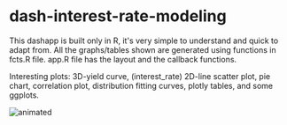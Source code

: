 # dash-interest-rate-modeling
This dashapp is built only in R, it's very simple to understand and quick to adapt from. 
All the graphs/tables shown are generated using functions in fcts.R file.
app.R file has the layout and the callback functions.

Interesting plots:
3D-yield curve, (interest_rate)
2D-line scatter plot,
pie chart,
correlation plot,
distribution fitting curves,
plotly tables,
and some ggplots.


![animated](screenshot/screencaptured.gif)
